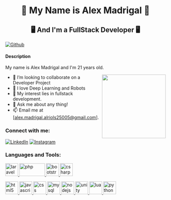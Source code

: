 <h1 align="center"> 👾 My Name is Alex Madrigal 👾 </h1>
<h2 align="center"> 🖥️ And I'm a FullStack Developer 🖥️ </h2>

[![Github](https://img.shields.io/github/followers/Aditya664?label=Follow&style=social)](https://github.com/AlexMadrigalAlriols)

<h4> Description </h4>
<p> My name is Alex Madrigal and I'm 21 years old.</p>

  <img align='right' src='https://user-images.githubusercontent.com/5713670/87202985-820dcb80-c2b6-11ea-9f56-7ec461c497c3.gif' width='200"'>

- 👯 I’m looking to collaborate on a Developer Project
- 🤖 I love Deep Learning and Robots
- 🤔 My interest lies in fullstack development.
- 💬 Ask me about any thing!
- 📫 Email me at [alex.madrigal.alriols25005@gmail.com].

<h3 align="left">Connect with me:</h3>
<p align="left">

<a href="https://www.linkedin.com/in/alex-madrigal-alriols-65b54b211/" target="_blank"><img src="https://img.shields.io/badge/LinkedIn-%230077B5.svg?&style=flat-square&logo=linkedin&logoColor=white" alt="LinkedIn"></a>
<a href="https://www.instagram.com/alexxmadrigal_" target="_blank"><img src="https://img.shields.io/badge/Instagram-%23E4405F.svg?&style=flat-square&logo=instagram&logoColor=white" alt="Instagram"></a>

<h3 align="left">Languages and Tools:</h3>
<p align="left"> 
  <a href="https://laravel.com" target="_blank"><img src="https://upload.vectorlogo.zone/logos/laravel/images/fd9bffa7-873e-4946-92bc-815ed69faeec.svg" alt="laravel" width="40" height="40"/> </a> 
  <a href="https://php.net" target="_blank"><img src="https://www.vectorlogo.zone/logos/php/php-ar21.svg" alt="php" width="80" height="40"/> </a> 
  
<a href="https://getbootstrap.com" target="_blank"> 
  <img src="https://www.vectorlogo.zone/logos/getbootstrap/getbootstrap-icon.svg" alt="bootstrap" width="40" height="40"/>
</a> 
<a href="https://www.w3schools.com/cs/" target="_blank">
  <img src="https://cdn.jsdelivr.net/npm/simple-icons@3.0.1/icons/csharp.svg" alt="csharp" width="40" height="40"/>
</a> 
  
  <a href="https://www.w3.org/html/" target="_blank"> <img src="https://www.vectorlogo.zone/logos/w3_html5/w3_html5-icon.svg" alt="html5" width="40" height="40"/> <a href="https://developer.mozilla.org/en-US/docs/Web/JavaScript" target="_blank"> <img src="https://www.vectorlogo.zone/logos/javascript/javascript-vertical.svg" alt="javascript" width="40" height="40"/> </a> <a href="https://www.w3schools.com/css/" target="_blank"> <img src="https://www.vectorlogo.zone/logos/netlifyapp_watercss/netlifyapp_watercss-official.svg" alt="css" width="40" height="40"/> </a> <a href="https://www.mysql.com/" target="_blank"> <img src="https://www.vectorlogo.zone/logos/mysql/mysql-ar21.svg" alt="mysql" width="40" height="40"/> </a> <a href="https://nodejs.org" target="_blank"> <img src="https://www.vectorlogo.zone/logos/nodejs/nodejs-icon.svg" alt="nodejs" width="40" height="40"/> </a> <a href="https://www.unity.com/" target="_blank"> <img src="https://www.vectorlogo.zone/logos/unity3d/unity3d-icon.svg" alt="unity" width="40" height="40"/> </a><a href="https://www.lua.org/manual/5.1/es/manual.html" target="_blank"> <img src="https://www.vectorlogo.zone/logos/lua/lua-icon.svg" alt="lua" width="40" height="40"/> </a> <a href="https://es.python.org/" target="_blank"> <img src="https://www.vectorlogo.zone/logos/python/python-icon.svg" alt="python" width="40" height="40"/> </a> </p>
